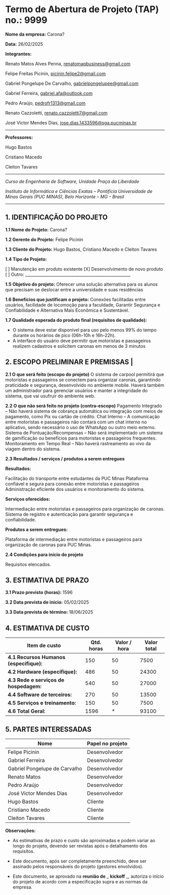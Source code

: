 # Termo de Abertura de Projeto (TAP) no.: 9999

**Nome da empresa:** Carona?

**Data:** 26/02/2025

**Integrantes:**

Renato Matos Alves Penna, renatomapbusiness@gmail.com

Felipe Freitas Picinin, picinin.felipe2@gmail.com

Gabriel Pongelupe De Carvalho, gabrielpongelupee@gmail.com

Gabriel Ferreira, gabriel.afa@outlook.com

Pedro Araújo, pedrofr1313@gmail.com

Renato Cazzoletti, renato.cazzoletti7@gmail.com

José Victor Mendes Dias, jose.dias.1433596@sga.pucminas.br

---

**Professores:**

Hugo Bastos

Cristiano Macedo

Cleiton Tavares

---

_Curso de Engenharia de Software, Unidade Praça da Liberdade_

_Instituto de Informática e Ciências Exatas – Pontifícia Universidade de Minas Gerais (PUC MINAS), Belo Horizonte – MG – Brasil_

---

## 1. IDENTIFICAÇÃO DO PROJETO

**1.1 Nome do Projeto:** Carona?

**1.2 Gerente do Projeto:** Felipe Picinin			

**1.3 Cliente do Projeto:** Hugo Bastos, Cristiano Macedo e Cleiton Tavares

**1.4 Tipo de Projeto:**

[ ] Manutenção em produto existente
[X] Desenvolvimento de novo produto
[ ] Outro: \_\_\_\_\_\_\_\_\_\_\_\_\_\_\_\_\_\_\_\_\_\_\_\_\_\_\_\_\_\_\_\_\_\_\_\_\_\_\_\_\_\_\_\_\_\_\_\_\_\_\_\_

**1.5 Objetivo do projeto:** Oferecer uma solução alternativa para os alunos que precisam se deslocar entre a universidade e suas residências

**1.6 Benefícios que justificam o projeto:** Conexões facilitadas entre usuários, facilidade de locomoção para a faculdade, Garantir Segurança e Confiabilidade e Alternativa Mais Econômica e Sustentável.

**1.7 Qualidade esperada do produto final (requisitos de qualidade):** 
* O sistema deve estar disponível para uso pelo menos 99% do tempo
durante os horários de pico (06h-10h e 16h-22h).
* A interface do usuário deve permitir que motoristas e passageiros
realizem cadastros e solicitem caronas em menos de 3 minutos

## **2. ESCOPO PRELIMINAR E PREMISSAS** |

**2.1 O que será feito (escopo do projeto)** O sistema de carpool permitirá que motoristas e passageiros se conectem para organizar caronas, garantindo praticidade e segurança, desenvolvido no ambiente mobile. Haverá também um administrador para gerenciar usuários e manter a integridade do sistema, que vai usufruir do ambiente web.

**2.2 O que não será feito no projeto (contra-escopo)** Pagamento Integrado – Não haverá sistema de cobrança automática ou integração com meios de pagamento, como Pix ou cartão de crédito.
Chat Interno – A comunicação entre motoristas e passageiros não contará com um chat interno no aplicativo, sendo necessário o uso de WhatsApp ou outro meio externo.
Sistema de Pontuação/Recompensas – Não será implementado um sistema de gamificação ou benefícios para motoristas e passageiros frequentes.
Monitoramento em Tempo Real – Não haverá rastreamento ao vivo da viagem dentro do sistema.

**2.3 Resultados / serviços / produtos a serem entregues**

**Resultados:**

Facilitação do transporte entre estudantes da PUC Minas
Plataforma confiável e segura para conexão entre motoristas e passageiros 
Administração eficiente dos usuários e monitoramento do sistema.  

**Serviços oferecidos:**

Intermediação entre motoristas e passageiros para organização de caronas.
Sistema de registro e autenticação para garantir segurança e confiabilidade. 

**Produtos a serem entregues:**

Plataforma de intermediação entre motoristas e passageiros para organização de caronas para PUC Minas.


**2.4 Condições para início do projeto** 

Requisitos elencados.

## 3. ESTIMATIVA DE PRAZO


**3.1 Prazo previsto (horas):** 1596

**3.2 Data prevista de início:** 05/02/2025

**3.3 Data prevista de término:** 18/06/2025 

## 4. ESTIMATIVA DE CUSTO

| Item de custo | Qtd. horas | Valor / hora  | Valor total |
| --- | --- | --- | --- |
| **4.1 Recursos Humanos** **(especifique):** | 150 | 50 | 7500 |
| **4.2 Hardware (especifique):** | 486 | 50 | 24300 |
| **4.3 Rede e serviços de hospedagem:** | 540 | 50 | 27000 |
| **4.4 Software de terceiros:** | 270 | 50 | 13500 |
| **4.5 Serviços e treinamento:** | 150 | 50 | 7500 |
| **4.6 Total Geral:** | 1596 | * | 93100 |

## 5. PARTES INTERESSADAS

| Nome | Papel no projeto | 
| --- | --- |
| Felipe Picinin    | Desenvolvedor |
| Gabriel Ferreira | Desenvolvedor | 
| Gabriel Pongelupe de Carvalho    | Desenvolvedor |
| Renato Matos | Desenvolvedor |   
| Pedro Araújo | Desenvolvedor |     
| José Victor Mendes Dias | Desenvolvedor |     
| Hugo Bastos | Cliente |     
| Cristiano Macedo | Cliente |     
| Cleiton Tavares | Cliente |     

**Observações:**

- As estimativas de prazo e custo são aproximadas e podem variar ao longo do projeto, devendo ser revistas após o detalhamento dos requisitos.

- Este documento, após ser completamente preenchido, deve ser assinado pelos responsáveis do projeto (gestores envolvidos).

- Este documento, se aprovado na **reunião de** _ **kickoff** _, autoriza o início do projeto de acordo com a especificação supra e as normas da empresa.

